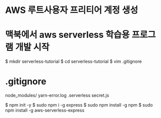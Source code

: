   # AWS 루트사용자 프리티어 계정 생성 
  # 맥북에서 aws serverless 학습용 프로그램 개발 시작

  $ mkdir serverless-tutorial
  $ cd serverless-tutorial
  $ vim .gitignore
  # .gitignore 
  node_modules/
  yarn-error.log
  .serverless
  secret.js

  $ npm init -y 
  $ sudo npm i -g express
  $ sudo npm install -g npm 
  $ sudo npm install -g aws-serverless-express
